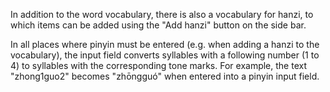 In addition to the word vocabulary, there is also a vocabulary for hanzi, to which items can be added using the "Add hanzi" button on the side bar.

In all places where pinyin must be entered (e.g. when adding a hanzi to the
vocabulary), the input field converts syllables with a following number
(1 to 4) to syllables with the corresponding tone marks. For example, the text
"zhong1guo2" becomes "zhōngguó" when entered into a pinyin input field.

